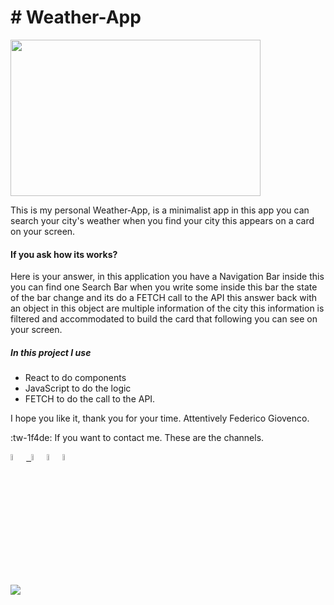 # # Weather-App


<img height="250" width="400" src='https://user-images.githubusercontent.com/48165276/120644272-86eae900-c44d-11eb-8400-ce649aee4dc6.png'>

This is my personal Weather-App, is a minimalist app in this app you can search your city's weather when you find your city this appears on a card on your screen.

#### If you ask how its works?

Here is your answer, in this application you have a Navigation Bar inside this you can find one Search Bar when you write some inside this bar the state of the bar change and its do a FETCH call to the API this answer back with an object in this object are multiple information of the city this information is filtered and accommodated to build the card that following you can see on your screen.

##### In this project I use

- React to do components
- JavaScript to do the logic
- FETCH to do the call to the API.

I hope you like it, thank you for your time. Attentively Federico Giovenco.

:tw-1f4de: If you want to contact me. These are the channels.

<a href="https://www.linkedin.com/in/federico-giovenco-96929320b/" ><img width="5%" src="https://image.flaticon.com/icons/png/512/174/174857.png"> &nbsp;<a href="mailto:giovencofede@gmail.com" ><img width="5%" src="https://cdn.icon-icons.com/icons2/2631/PNG/512/gmail_new_logo_icon_159149.png"><a href="https://twitter.com/cocofexe" ><img width="5%" src="http://assets.stickpng.com/images/580b57fcd9996e24bc43c53e.png"><a href="https://www.instagram.com/fedegiovenco/" ><img width="5%" src="https://image.flaticon.com/icons/png/512/174/174855.png">
 
 <a><img src='https://img.shields.io/badge/+541167910548-my_phone_number-1B8C26?style=for-the-badge&logo=phone&logoColor=white&labelColor=101010' /></a>
